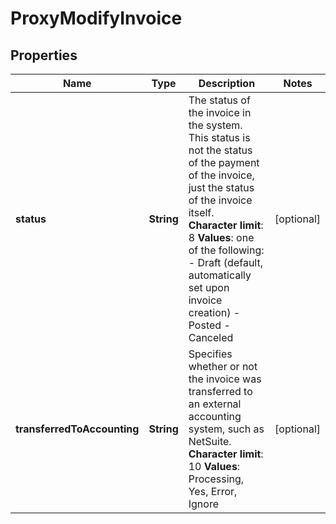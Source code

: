
# ProxyModifyInvoice

## Properties
Name | Type | Description | Notes
------------ | ------------- | ------------- | -------------
**status** | **String** |  The status of the invoice in the system. This status is not the status of the payment of the invoice, just the status of the invoice itself. **Character limit**: 8 **Values**: one of the following:  -  Draft (default, automatically set upon invoice creation)  -  Posted  -  Canceled   |  [optional]
**transferredToAccounting** | **String** |  Specifies whether or not the invoice was transferred to an external accounting system, such as NetSuite. **Character limit**: 10 **Values**: Processing, Yes, Error, Ignore  |  [optional]



